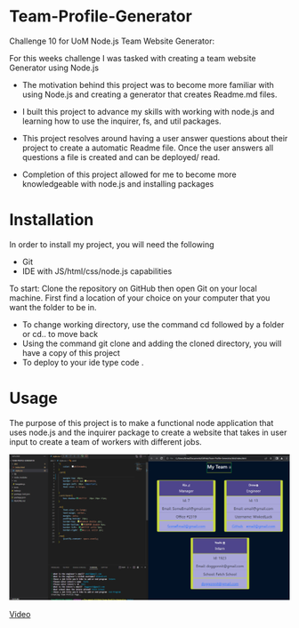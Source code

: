 # Team-Profile-Generator

Challenge 10 for UoM Node.js Team Website Generator:  

For this weeks challenge I was tasked with creating a team website Generator using Node.js

- The motivation behind this project was to become more familiar with using Node.js and creating a generator that creates Readme.md files. 
 
- I built this project to advance my skills with working with node.js and learning how to use the inquirer, fs, and util packages.  

- This project resolves around having a user answer questions about their project to create a automatic Readme file. Once the user answers all questions a file is created and can be deployed/ read.    

- Completion of this project allowed for me to become more knowledgeable with node.js and installing packages 

# Installation
In order to install my project, you will need the following

- Git
- IDE with JS/html/css/node.js capabilities 

To start: 
Clone the repository on GitHub then open Git on your local machine. First find a location of your choice on your computer that you want the folder to be in.
- To change working directory, use the command cd followed by a folder or cd.. to move back  
- Using the command git clone and adding the cloned directory, you will have a copy of this project
- To deploy to your ide type code . 

# Usage 
The purpose of this project is to make a functional node application that uses node.js and the inquirer package to create a website that takes in user input to create a team of workers with different jobs.  


![Challange10-Team-Profile](./images/Myteam.PNG)

[Video](https://www.youtube.com/watch?v=njsNM1Rr_GM)

